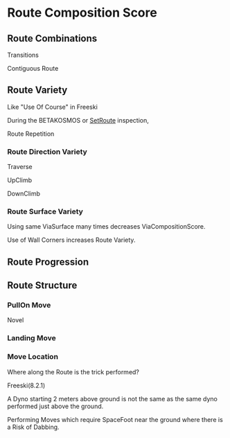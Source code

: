 # <eco>Route</eco> Composition Score

## <eco>Route</eco> Combinations

Transitions

Contiguous Route

## <eco>Route</eco> Variety

Like "Use Of Course" in Freeski

During the BETAKOSMOS or [SetRoute](/reference/Lexikon#SetRoute) inspection,

Route Repetition

### <eco>Route</eco> Direction Variety

Traverse

UpClimb

DownClimb

### <eco>Route</eco> Surface Variety

Using same ViaSurface many times decreases ViaCompositionScore.

Use of Wall Corners increases <eco>Route</eco> Variety.

## <eco>Route</eco> Progression

## <eco>Route</eco> Structure

### PullOn Move

Novel

### Landing Move

### Move Location

Where along the <eco>Route</eco> is the trick performed?

Freeski(8.2.1)

A Dyno starting 2 meters above ground is not the same as the same dyno performed just above the ground.

Performing Moves which require SpaceFoot near the ground where there is a Risk of Dabbing.